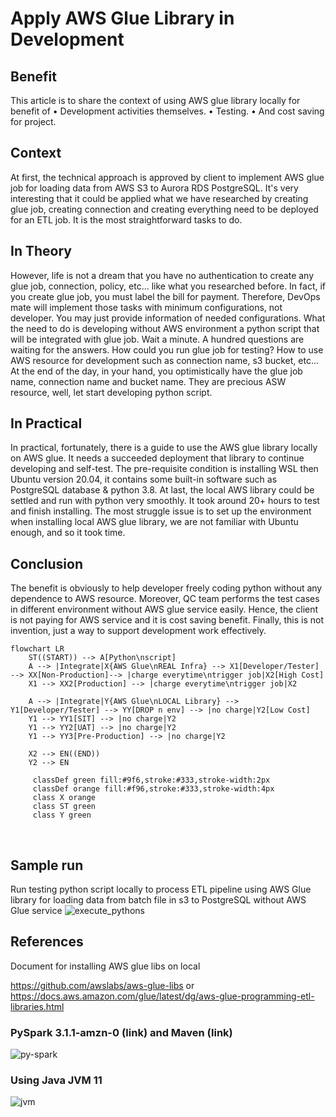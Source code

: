 # Apply AWS Glue Library in Development
## Benefit
This article is to share the context of using AWS glue library locally for benefit of
    •	Development activities themselves.
    •	Testing.
    •	And cost saving for project.
## Context
At first, the technical approach is approved by client to implement AWS glue job for loading data from AWS S3 to Aurora RDS PostgreSQL. It's very interesting that it could be applied what we have researched by creating glue job, creating connection and creating everything need to be deployed for an ETL job. It is the most straightforward tasks to do.
## In Theory
However, life is not a dream that you have no authentication to create any glue job, connection, policy, etc... like what you researched before. In fact, if you create glue job, you must label the bill for payment. Therefore, DevOps mate will implement those tasks with minimum configurations, not developer. You may just provide information of needed configurations. What the need to do is developing without AWS environment a python script that will be integrated with glue job. Wait a minute. A hundred questions are waiting for the answers. How could you run glue job for testing? How to use AWS resource for development such as connection name, s3 bucket, etc... At the end of the day, in your hand, you optimistically have the glue job name, connection name and bucket name. They are precious ASW resource, well, let start developing python script.
## In Practical
In practical, fortunately, there is a guide to use the AWS glue library locally on AWS glue. It needs a succeeded deployment that library to continue developing and self-test. The pre-requisite condition is installing WSL then Ubuntu version 20.04, it contains some built-in software such as PostgreSQL database & python 3.8. At last, the local AWS library could be settled and run with python very smoothly. It took around 20+ hours to test and finish installing. The most struggle issue is to set up the environment when installing local AWS glue library, we are not familiar with Ubuntu enough, and so it took time.
## Conclusion
The benefit is obviously to help developer freely coding python without any dependence to AWS resource. Moreover, QC team performs the test cases in different environment without AWS glue service easily. Hence, the client is not paying for AWS service and it is cost saving benefit.
Finally, this is not invention, just a way to support development work effectively.
```mermaid
flowchart LR
    ST((START)) --> A[Python\nscript]
    A --> |Integrate|X{AWS Glue\nREAL Infra} --> X1[Developer/Tester] --> XX[Non-Production]--> |charge everytime\ntrigger job|X2[High Cost]
    X1 --> XX2[Production] --> |charge everytime\ntrigger job|X2

    A --> |Integrate|Y{AWS Glue\nLOCAL Library} --> Y1[Developer/Tester] --> YY[DROP n env] --> |no charge|Y2[Low Cost]
    Y1 --> YY1[SIT] --> |no charge|Y2
    Y1 --> YY2[UAT] --> |no charge|Y2
    Y1 --> YY3[Pre-Production] --> |no charge|Y2

    X2 --> EN((END))
    Y2 --> EN

     classDef green fill:#9f6,stroke:#333,stroke-width:2px
     classDef orange fill:#f96,stroke:#333,stroke-width:4px
     class X orange
     class ST green
     class Y green
```
 
## Sample run
Run testing python script locally to process ETL pipeline using AWS Glue library for loading data from batch file in s3 to PostgreSQL without AWS Glue service
 ![execute_pythons](https://github.com/kukin315/blog/assets/44157055/ee15a893-7ca9-4c2c-8579-64efa758d14d)

## References
Document for installing AWS glue libs on local

https://github.com/awslabs/aws-glue-libs or https://docs.aws.amazon.com/glue/latest/dg/aws-glue-programming-etl-libraries.html
### PySpark 3.1.1-amzn-0 (link) and Maven (link)
![py-spark](https://github.com/kukin315/blog/assets/44157055/f92d8195-b9e0-4fdd-bf1e-28910e339517)
### Using Java JVM 11
![jvm](https://github.com/kukin315/blog/assets/44157055/85ba6959-54ab-4e17-bdcd-a9ec1b508967)



